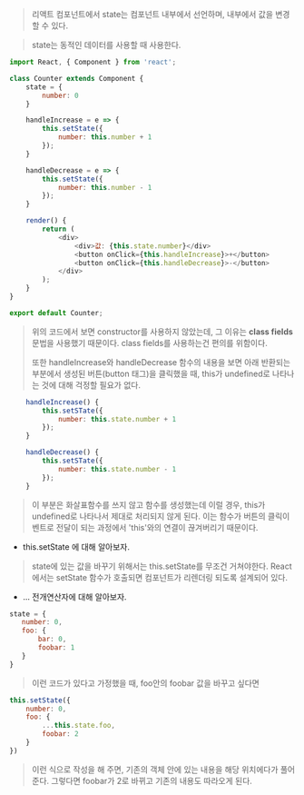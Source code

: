 > 리액트 컴포넌트에서 state는 컴포넌트 내부에서 선언하며, 내부에서 값을 변경할 수 있다.

> state는 동적인 데이터를 사용할 때 사용한다.

```js
import React, { Component } from 'react';

class Counter extends Component {
    state = {
        number: 0
    }

    handleIncrease = e => {
        this.setState({
            number: this.number + 1
        });
    }

    handleDecrease = e => {
        this.setState({
            number: this.number - 1
        });
    }

    render() {
        return (
            <div>
                <div>값: {this.state.number}</div>
                <button onClick={this.handleIncrease}>+</button>
                <button onClick={this.handleDecrease}>-</button>
            </div>
        );
    }
}

export default Counter;
```

> 위의 코드에서 보면 constructor를 사용하지 않았는데, 그 이유는 <b>class fields</b> 문법을 사용했기 때문이다.
> class fields를 사용하는건 편의를 위함이다.
>
> 또한 handleIncrease와 handleDecrease 함수의 내용을 보면 아래 반환되는 부분에서 생성된 버튼(button 태그)을 클릭했을 때,
> this가 undefined로 나타나는 것에 대해 걱정할 필요가 없다.
>
```js
    handleIncrease() {
        this.setSTate({
            number: this.state.number + 1   
        });
    }

    handleDecrease() {
        this.setSTate({
            number: this.state.number - 1       
        });
    }
``` 
> 이 부분은 화살표함수를 쓰지 않고 함수를 생성했는데 이럴 경우, this가 undefined로 나타나서 제대로 처리되지 않게 된다.
> 이는 함수가 버튼의 클릭이벤트로 전달이 되는 과정에서 'this'와의 연결이 끊겨버리기 때문이다.
>
 * this.setState 에 대해 알아보자.

> state에 있는 값을 바꾸기 위해서는 this.setState를 무조건 거쳐야한다.
> React 에서는 setState 함수가 호출되면 컴포넌트가 리렌더링 되도록 설계되어 있다.
>
 * ... 전개연산자에 대해 알아보자.
 ```js
state = {
    number: 0,
    foo: {
        bar: 0,
        foobar: 1
    }
}
```
> 이런 코드가 있다고 가정했을 때, foo안의 foobar 값을 바꾸고 싶다면
```js
this.setState({
    number: 0,
    foo: {
        ...this.state.foo,
        foobar: 2
    }
})
```
> 이런 식으로 작성을 해 주면, 기존의 객체 안에 있는 내용을 해당 위치에다가 풀어준다.
> 그렇다면 foobar가 2로 바뀌고 기존의 내용도 따라오게 된다.